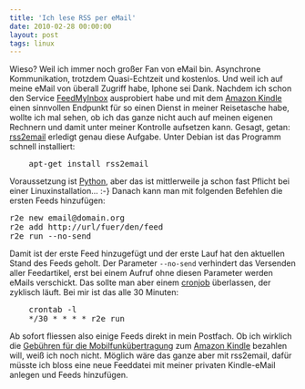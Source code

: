 ```yaml
---
title: 'Ich lese RSS per eMail'
date: 2010-02-28 00:00:00
layout: post
tags: linux
---
```

Wieso? Weil ich immer noch großer Fan von eMail bin. Asynchrone Kommunikation, trotzdem Quasi-Echtzeit und kostenlos. Und weil ich auf meine eMail von überall Zugriff habe, Iphone sei Dank.  Nachdem ich schon den Service <a href="http://www.feedmyinbox.com/">FeedMyInbox</a> ausprobiert habe und mit dem <a href="http://www.amazon.com/Kindle-Wireless-Reading-Display-Generation/dp/B0015T963C/kopisde-21">Amazon Kindle</a> einen sinnvollen Endpunkt für so einen Dienst in meiner Reisetasche habe, wollte ich mal sehen, ob ich das ganze nicht auch auf meinen eigenen Rechnern und damit unter meiner Kontrolle aufsetzen kann. Gesagt, getan: <a href="http://www.allthingsrss.com/rss2email/">rss2email</a> erledigt genau diese Aufgabe.  Unter Debian ist das Programm schnell installiert:

<pre class="brush: plain">
    apt-get install rss2email
</pre>

Voraussetzung ist <a href="http://python.org/">Python</a>, aber das ist mittlerweile ja schon fast Pflicht bei einer Linuxinstallation... :-} Danach kann man mit folgenden Befehlen die ersten Feeds hinzufügen:

<pre class="brush: plain">
r2e new email@domain.org
r2e add http://url/fuer/den/feed
r2e run --no-send
</pre>

Damit ist der erste Feed hinzugefügt und der erste Lauf hat den aktuellen Stand des Feeds geholt. Der Parameter `--no-send` verhindert das Versenden aller Feedartikel, erst bei einem Aufruf ohne diesen Parameter werden eMails verschickt. Das sollte man aber einem <a href="http://de.wikipedia.org/wiki/Cron">cronjob</a> überlassen, der zyklisch läuft. Bei mir ist das alle 30 Minuten:

<pre class="brush: plain">
    crontab -l
    */30 * * * * r2e run
</pre>

Ab sofort fliessen also einige Feeds direkt in mein Postfach. Ob ich wirklich die <a href="http://www.amazon.com/gp/help/customer/display.html?nodeId=200375630&#fees">Gebühren für die Mobilfunkübertragung</a> zum <a href="http://www.amazon.com/Kindle-Wireless-Reading-Display-Generation/dp/B0015T963C/kopisde-21">Amazon Kindle</a> bezahlen will, weiß ich noch nicht. Möglich wäre das ganze aber mit rss2email, dafür müsste ich bloss eine neue Feeddatei mit meiner privaten Kindle-eMail anlegen und Feeds hinzufügen.
